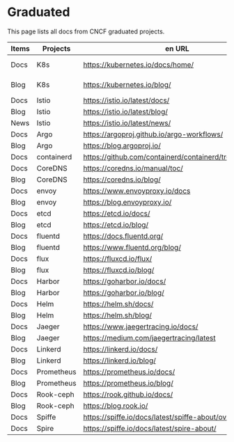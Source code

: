 # Graduated

This page lists all docs from CNCF graduated projects.

| Items | Projects   | en URL                                                  | zh URL                                 |
| ----- | ---------- | ------------------------------------------------------- | -------------------------------------- |
| Docs  | K8s        | https://kubernetes.io/docs/home/                        | https://kubernetes.io/zh-cn/docs/home/ |
| Blog  | K8s        | https://kubernetes.io/blog/                             | https://kubernetes.io/zh-cn/blog/      |
| Docs  | Istio      | https://istio.io/latest/docs/                           | https://istio.io/latest/zh/docs/       |
| Blog  | Istio      | https://istio.io/latest/blog/                           | https://istio.io/latest/zh/blog/       |
| News  | Istio      | https://istio.io/latest/news/                           | https://istio.io/latest/zh/news/       |
| Docs  | Argo       | https://argoproj.github.io/argo-workflows/              |                                        |
| Blog  | Argo       | https://blog.argoproj.io/                               |                                        |
| Docs  | containerd | https://github.com/containerd/containerd/tree/main/docs |                                        |
| Docs  | CoreDNS    | https://coredns.io/manual/toc/                          |                                        |
| Blog  | CoreDNS    | https://coredns.io/blog/                                |                                        |
| Docs  | envoy      | https://www.envoyproxy.io/docs                          |                                        |
| Blog  | envoy      | https://blog.envoyproxy.io/                             |                                        |
| Docs  | etcd       | https://etcd.io/docs/                                   |                                        |
| Blog  | etcd       | https://etcd.io/blog/                                   |                                        |
| Docs  | fluentd    | https://docs.fluentd.org/                               |                                        |
| Blog  | fluentd    | https://www.fluentd.org/blog/                           |                                        |
| Docs  | flux       | https://fluxcd.io/flux/                                 |                                        |
| Blog  | flux       | https://fluxcd.io/blog/                                 |                                        |
| Docs  | Harbor     | https://goharbor.io/docs/                               |                                        |
| Blog  | Harbor     | https://goharbor.io/blog/                               |                                        |
| Docs  | Helm       | https://helm.sh/docs/                                   |                                        |
| Blog  | Helm       | https://helm.sh/blog/                                   |                                        |
| Docs  | Jaeger     | https://www.jaegertracing.io/docs/                      |                                        |
| Blog  | Jaeger     | https://medium.com/jaegertracing/latest                 |                                        |
| Docs  | Linkerd    | https://linkerd.io/docs/                                |                                        |
| Blog  | Linkerd    | https://linkerd.io/blog/                                |                                        |
| Docs  | Prometheus | https://prometheus.io/docs/                             |                                        |
| Blog  | Prometheus | https://prometheus.io/blog/                             |                                        |
| Docs  | Rook-ceph  | https://rook.github.io/docs/                            |                                        |
| Blog  | Rook-ceph  | https://blog.rook.io/                                   |                                        |
| Docs  | Spiffe     | https://spiffe.io/docs/latest/spiffe-about/overview/    |                                        |
| Docs  | Spire      | https://spiffe.io/docs/latest/spire-about/              |                                        |
